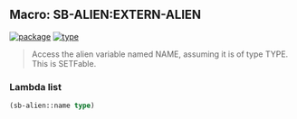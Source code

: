 ## Macro: SB-ALIEN:EXTERN-ALIEN
[![package](https://img.shields.io/badge/Package-SB--ALIEN-5f9ea0.svg?style=social&colorA=999999)](../) [![type](https://img.shields.io/badge/Type-Macro-5f9ea0.svg?style=social&colorA=999999)](../#macro) 

> Access the alien variable named NAME, assuming it is of type TYPE.
> This is SETFable.

### Lambda list
```cl
(sb-alien::name type)
```
